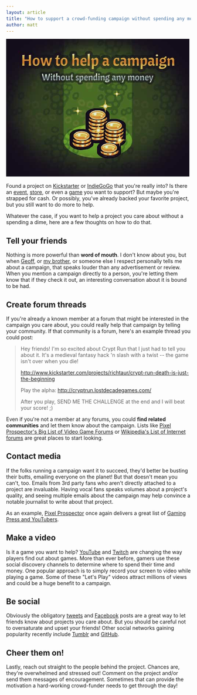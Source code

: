 ```yaml
---
layout: article
title: "How to support a crowd-funding campaign without spending any money"
author: matt
---
```

<div class="full-frame">
	<a href="http://www.kickstarter.com/projects/richtaur/crypt-run-death-is-just-the-beginning">
		<img alt="Crypt Run on Kickstarter" src="/media/images/posts/cryptRun/helpNoMoney.jpg" width="500" height="375">
	</a>
</div>

Found a project on [Kickstarter][1] or [IndieGoGo][2] that you're really into? Is there an [event][3], [store][4], or even a [game][5] you want to support? But maybe you're strapped for cash. Or possibly, you've already backed your favorite project, but you still want to do more to help.

Whatever the case, if you want to help a project you care about without a spending a dime, here are a few thoughts on how to do that.

## Tell your friends

Nothing is more powerful than **word of mouth**. I don't know about you, but when [Geoff](/about/), or [my brother](https://twitter.com/MoebiusX), or someone else I respect personally tells me about a campaign, that speaks louder than any advertisement or review. When you mention a campaign directly to a person, you're letting them know that if they check it out, an interesting conversation about it is bound to be had.

## Create forum threads

If you're already a known member at a forum that might be interested in the campaign you care about, you could really help that campaign by telling your community. If that community is a forum, here's an example thread you could post:

> Hey friends! I'm so excited about Crypt Run that I just had to tell you about it. It's a medieval fantasy hack 'n slash with a twist -- the game isn't over when you die!
> 
> http://www.kickstarter.com/projects/richtaur/crypt-run-death-is-just-the-beginning
> 
> Play the alpha: http://cryptrun.lostdecadegames.com/
> 
> After you play, SEND ME THE CHALLENGE at the end and I will beat your score! ;)

Even if you're not a member at any forums, you could **find related communities** and let them know about the campaign. Lists like [Pixel Prospector's Big List of Video Game Forums][12] or [Wikipedia's List of Internet forums][15] are great places to start looking.

## Contact media

If the folks running a campaign want it to succeed, they'd better be busting their butts, emailing everyone on the planet! But that doesn't mean you can't, too. Emails from 3rd party fans who aren't directly attached to a project are invaluable. Having vocal fans speaks volumes about a project's quality, and seeing multiple emails about the campaign may help convince a notable journalist to write about that project.

As an example, [Pixel Prospector][13] once again delivers a great list of [Gaming Press and YouTubers][14].

## Make a video

Is it a game you want to help? [YouTube][6] and [Twitch][7] are changing the way players find out about games. More than ever before, gamers use these social discovery channels to determine where to spend their time and money. One popular approach is to simply record your screen to video while playing a game. Some of these "Let's Play" videos attract millions of views and could be a huge benefit to a campaign.

## Be social

Obviously the obligatory [tweets][10] and [Facebook][11] posts are a great way to let friends know about projects you care about. But you should be careful not to oversaturate and upset your friends! Other social networks gaining popularity recently include [Tumblr][8] and [GitHub][9].

## Cheer them on!

Lastly, reach out straight to the people behind the project. Chances are, they're overwhelmed and stressed out! Comment on the project and/or send them messages of encouragement. Sometimes that can provide the motivation a hard-working crowd-funder needs to get through the day!

[1]: http://www.kickstarter.com/
[2]: http://www.indiegogo.com/
[3]: http://www.kickstarter.com/projects/gaymercon/gaymercon-everybody-games
[4]: http://www.indiegogo.com/projects/for-the-love-of-beer-jane-s-beer-store
[5]: http://www.kickstarter.com/projects/richtaur/crypt-run-death-is-just-the-beginning
[6]: http://www.youtube.com/LostDecadeGames
[7]: http://www.twitch.tv/LostDecadeGames
[8]: http://lostdecadegames.tumblr.com/
[9]: https://github.com/lostdecade
[10]: https://twitter.com/LostDecadeGames
[11]: https://www.facebook.com/LostDecadeGames
[12]: http://www.pixelprospector.com/the-big-list-of-video-game-forums/
[13]: http://www.pixelprospector.com/
[14]: http://pressandyoutubers.tumblr.com/
[15]: http://en.wikipedia.org/wiki/List_of_Internet_forums
